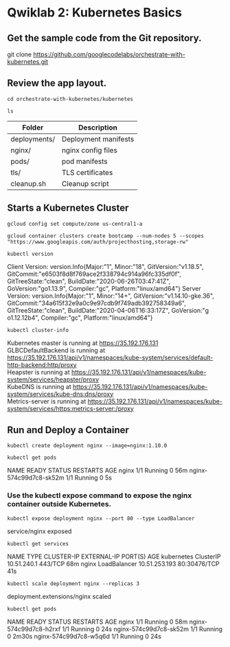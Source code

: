 # Qwiklab 2: Kubernetes Basics

## Get the sample code from the Git repository.
git clone https://github.com/googlecodelabs/orchestrate-with-kubernetes.git

## Review the app layout.
```
cd orchestrate-with-kubernetes/kubernetes
```
```
ls
```
| Folder |Description |
| --- | ----------- |
| deployments/   |Deployment manifests       |
| nginx/   | nginx config files       |
| pods/  | pod manifests       |
| tls/   | TLS certificates      |
| cleanup.sh   | Cleanup script       |



## Starts a Kubernetes Cluster
```
gcloud config set compute/zone us-central1-a
```

```
gcloud container clusters create bootcamp --num-nodes 5 --scopes "https://www.googleapis.com/auth/projecthosting,storage-rw"
```
```
kubectl version
```
Client Version: version.Info{Major:"1", Minor:"18", GitVersion:"v1.18.5", GitCommit:"e6503f8d8f769ace2f338794c914a96fc335df0f", GitTreeState:"clean", BuildDate:"2020-06-26T03:47:41Z", GoVersion:"go1.13.9",
 Compiler:"gc", Platform:"linux/amd64"}
Server Version: version.Info{Major:"1", Minor:"14+", GitVersion:"v1.14.10-gke.36", GitCommit:"34a615f32e9a0c9e97cdb9f749adb392758349a6", GitTreeState:"clean", BuildDate:"2020-04-06T16:33:17Z", GoVersion:"g
o1.12.12b4", Compiler:"gc", Platform:"linux/amd64"}

```
kubectl cluster-info
```
Kubernetes master is running at https://35.192.176.131 <br>
GLBCDefaultBackend is running at https://35.192.176.131/api/v1/namespaces/kube-system/services/default-http-backend:http/proxy<br>
Heapster is running at https://35.192.176.131/api/v1/namespaces/kube-system/services/heapster/proxy<br>
KubeDNS is running at https://35.192.176.131/api/v1/namespaces/kube-system/services/kube-dns:dns/proxy<br>
Metrics-server is running at https://35.192.176.131/api/v1/namespaces/kube-system/services/https:metrics-server:/proxy<br>

## Run and Deploy a Container
```
kubectl create deployment nginx --image=nginx:1.10.0
```

```
kubectl get pods
```
NAME                     READY   STATUS    RESTARTS   AGE
nginx                    1/1     Running   0          56m
nginx-574c99d7c8-sk52m   1/1     Running   0          5s <br>

### Use the kubectl expose command to expose the nginx container outside Kubernetes.
```
kubectl expose deployment nginx --port 80 --type LoadBalancer
```
service/nginx exposed <br>

```
kubectl get services 
```
NAME         TYPE           CLUSTER-IP      EXTERNAL-IP   PORT(S)        AGE
kubernetes   ClusterIP      10.51.240.1     <none>        443/TCP        68m
nginx        LoadBalancer   10.51.253.193   <pending>     80:30476/TCP   41s <br>

```
kubectl scale deployment nginx --replicas 3 
```
deployment.extensions/nginx scaled <br>

```
kubectl get pods
```
NAME                     READY   STATUS    RESTARTS   AGE
nginx                    1/1     Running   0          58m
nginx-574c99d7c8-h2rxf   1/1     Running   0          24s
nginx-574c99d7c8-sk52m   1/1     Running   0          2m30s
nginx-574c99d7c8-w5q6d   1/1     Running   0          24s

